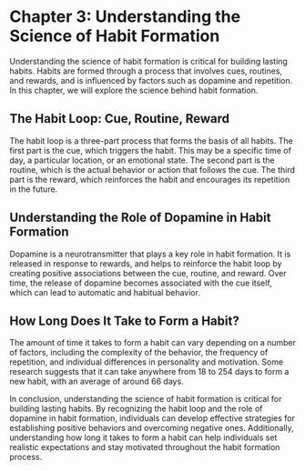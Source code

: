 Chapter 3: Understanding the Science of Habit Formation
=======================================================

Understanding the science of habit formation is critical for building lasting habits. Habits are formed through a process that involves cues, routines, and rewards, and is influenced by factors such as dopamine and repetition. In this chapter, we will explore the science behind habit formation.

The Habit Loop: Cue, Routine, Reward
------------------------------------

The habit loop is a three-part process that forms the basis of all habits. The first part is the cue, which triggers the habit. This may be a specific time of day, a particular location, or an emotional state. The second part is the routine, which is the actual behavior or action that follows the cue. The third part is the reward, which reinforces the habit and encourages its repetition in the future.

Understanding the Role of Dopamine in Habit Formation
-----------------------------------------------------

Dopamine is a neurotransmitter that plays a key role in habit formation. It is released in response to rewards, and helps to reinforce the habit loop by creating positive associations between the cue, routine, and reward. Over time, the release of dopamine becomes associated with the cue itself, which can lead to automatic and habitual behavior.

How Long Does It Take to Form a Habit?
--------------------------------------

The amount of time it takes to form a habit can vary depending on a number of factors, including the complexity of the behavior, the frequency of repetition, and individual differences in personality and motivation. Some research suggests that it can take anywhere from 18 to 254 days to form a new habit, with an average of around 66 days.

In conclusion, understanding the science of habit formation is critical for building lasting habits. By recognizing the habit loop and the role of dopamine in habit formation, individuals can develop effective strategies for establishing positive behaviors and overcoming negative ones. Additionally, understanding how long it takes to form a habit can help individuals set realistic expectations and stay motivated throughout the habit formation process.
